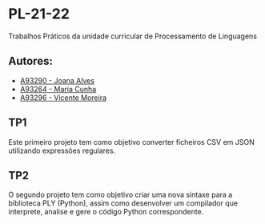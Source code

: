 # __PL-21-22__
Trabalhos Práticos da unidade curricular de Processamento de Linguagens

## __Autores:__
- [A93290 - Joana Alves](https://github.com/marshaia) 
- [A93264 - Maria Cunha](https://github.com/stellaechild) 
- [A93296 - Vicente Moreira](https://github.com/VicShadow) 


## __TP1__
Este primeiro projeto tem como objetivo converter ficheiros CSV em JSON utilizando expressões regulares.


## __TP2__
O segundo projeto tem como objetivo criar uma nova sintaxe para a biblioteca PLY (Python), assim como desenvolver um compilador que interprete, analise e gere o código Python correspondente.
